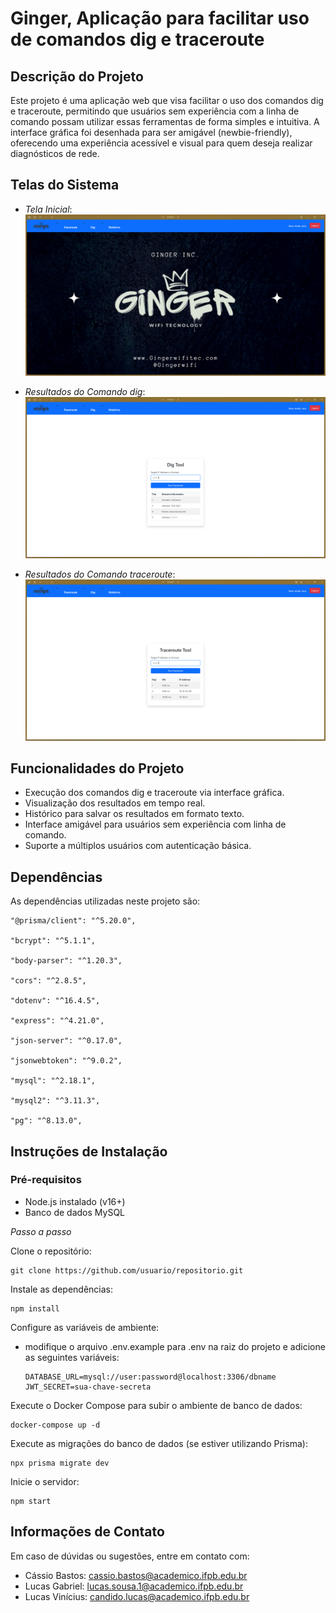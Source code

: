 # Ginger, Aplicação para facilitar uso de comandos dig e traceroute

## Descrição do Projeto

Este projeto é uma aplicação web que visa facilitar o uso dos comandos dig e traceroute, permitindo que usuários sem experiência com a linha de comando possam utilizar essas ferramentas de forma simples e intuitiva. A interface gráfica foi desenhada para ser amigável (newbie-friendly), oferecendo uma experiência acessível e visual para quem deseja realizar diagnósticos de rede.

## Telas do Sistema

- *Tela Inicial*:
  ![Logo](./frontend/assets/utils/Tela%20inicial.png)

  
- *Resultados do Comando dig*: 
  ![Logo](./frontend/assets/utils/dig.png)


- *Resultados do Comando traceroute*:
  ![Logo](./frontend/assets/utils/traceroute.png)
  

## Funcionalidades do Projeto

- Execução dos comandos dig e traceroute via interface gráfica.
- Visualização dos resultados em tempo real.
- Histórico para salvar os resultados em formato texto.
- Interface amigável para usuários sem experiência com linha de comando.
- Suporte a múltiplos usuários com autenticação básica.

## Dependências

As dependências utilizadas neste projeto são:



    "@prisma/client": "^5.20.0",

    "bcrypt": "^5.1.1",

    "body-parser": "^1.20.3",

    "cors": "^2.8.5",

    "dotenv": "^16.4.5",

    "express": "^4.21.0",

    "json-server": "^0.17.0",

    "jsonwebtoken": "^9.0.2",

    "mysql": "^2.18.1",

    "mysql2": "^3.11.3",

    "pg": "^8.13.0",



## Instruções de Instalação

### Pré-requisitos

- Node.js instalado (v16+)
- Banco de dados MySQL

*Passo a passo*

Clone o repositório:

    git clone https://github.com/usuario/repositorio.git

Instale as dependências:

    npm install

Configure as variáveis de ambiente:

- modifique o arquivo .env.example para .env na raiz do projeto e adicione as seguintes variáveis:

      DATABASE_URL=mysql://user:password@localhost:3306/dbname
      JWT_SECRET=sua-chave-secreta

Execute o Docker Compose para subir o ambiente de banco de dados:

    docker-compose up -d
    
Execute as migrações do banco de dados (se estiver utilizando Prisma):
    
    npx prisma migrate dev
    
Inicie o servidor:
    
    npm start

## Informações de Contato

Em caso de dúvidas ou sugestões, entre em contato com:

- Cássio Bastos: cassio.bastos@academico.ifpb.edu.br
- Lucas Gabriel: lucas.sousa.1@academico.ifpb.edu.br
- Lucas Vinícius: candido.lucas@academico.ifpb.edu.br
